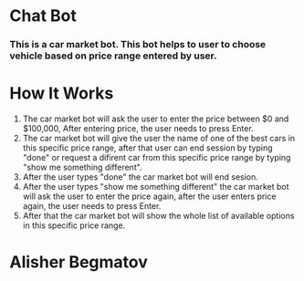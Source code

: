 # Chat Bot

### This is a car market bot. This bot helps to user to choose vehicle based on price range entered by user.

# How It Works

1. The car market bot will ask the user to enter the price between $0 and $100,000, After entering price, the user needs to press Enter.
2. The car market bot will give the user the name of one of the best cars in this specific price range, after that user can end session by typing "done" or request a difirent car from this specific price range by typing "show me something different".
3. After the user types "done" the car market bot will end sesion.
4. After the user types "show me something different" the car market bot will ask the user to enter the price again, after the user enters price again, the user needs to press Enter.
5. After that the car market bot will show the whole list of available options in this specific price range.

# Alisher Begmatov
